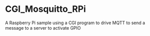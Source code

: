 CGI_Mosquitto_RPi
=================

A Raspberry Pi sample using a CGI program to drive MQTT to send a message to a server to activate GPIO 
